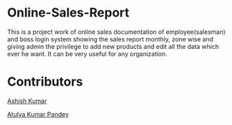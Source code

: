 # Online-Sales-Report
This is a project work of online sales documentation of employee(salesman) and boss login system showing the sales report monthly, zone wise and giving admin the privilege to add new products and edit all the data which ever he want. It can be very useful for any organization.

# Contributors
[Ashish Kumar](https://github.com/code-phoenix)

[Atulya Kumar Pandey](https://github.com/atul3015kr)
